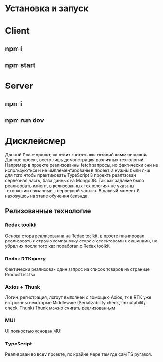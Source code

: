 # Установка и запуск

# Client
## npm i
## npm start

# Server
## npm i
## npm run dev


# Дисклейсмер

Данный Реакт проект, не стоит считать как готовый коммерческий. Данные проект, всего лишь демонстрация различных технологий.
Например в проекте реализованны fetch запросы, но фактически они не используються и не имплементированы в проект, а нужны были лиш для того чтобы практиковать TypeScript
В проекте реалтзован серверная часть, база данных на MongoDB. Так как задание было реализовать клиент, в релизованных технологиях не указаны технологии связанные с серверной частью. В данный момент Я нахожушсь на этапе обучения бекэнда. 

## Релизованные технологие

### Redax toolkit

Основа стора реализованна на Redax toolkit, в проете планировал реализовать и страую компановку стора с селекторами и акшинами, но убрал их после того как поработал с Redax toolkit.

### Redax RTKquery

Фактически реализован один запрос на список товаров на странице ProductList.tsx

### Axios + Thunk

Логин, регистрация, логоут выполнен с помощью Axios, тк в RTK уже встроенны некоторые Middleware (Serializability check, Immutability check, Thunk) Thunk можно считать реализованным

### MUI

UI полностью основан MUI

### TypeScript

Реализован во всеv проекте, по крайне мере там где сам TS ругался.
